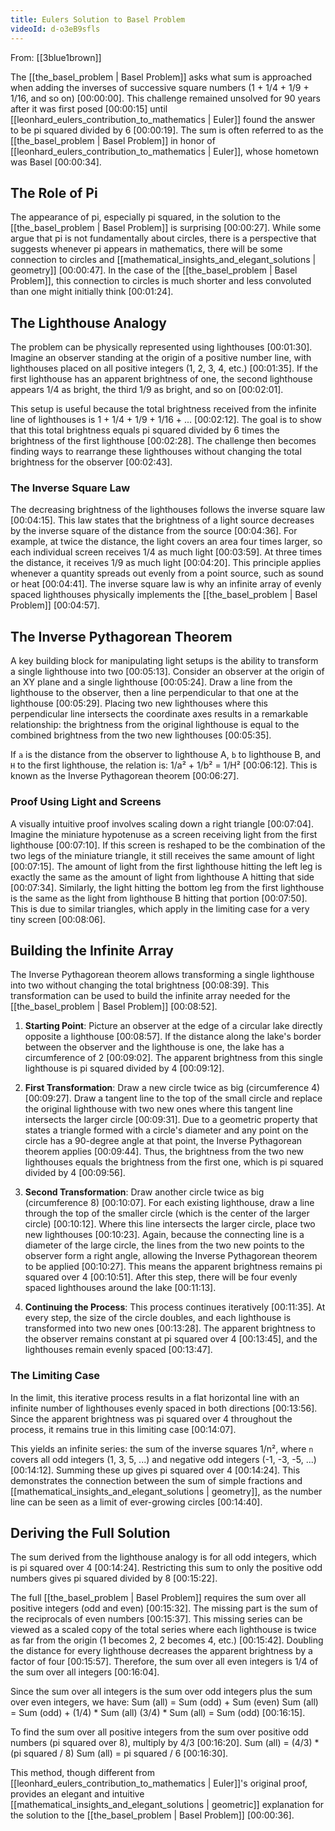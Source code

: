 ```yaml
---
title: Eulers Solution to Basel Problem
videoId: d-o3eB9sfls
---
```


From: [[3blue1brown]] <br/> 

The [[the_basel_problem | Basel Problem]] asks what sum is approached when adding the inverses of successive square numbers (1 + 1/4 + 1/9 + 1/16, and so on) <a class="yt-timestamp" data-t="00:00:00">[00:00:00]</a>. This challenge remained unsolved for 90 years after it was first posed <a class="yt-timestamp" data-t="00:00:15">[00:00:15]</a> until [[leonhard_eulers_contribution_to_mathematics | Euler]] found the answer to be pi squared divided by 6 <a class="yt-timestamp" data-t="00:00:19">[00:00:19]</a>. The sum is often referred to as the [[the_basel_problem | Basel Problem]] in honor of [[leonhard_eulers_contribution_to_mathematics | Euler]], whose hometown was Basel <a class="yt-timestamp" data-t="00:00:34">[00:00:34]</a>.

## The Role of Pi

The appearance of pi, especially pi squared, in the solution to the [[the_basel_problem | Basel Problem]] is surprising <a class="yt-timestamp" data-t="00:00:27">[00:00:27]</a>. While some argue that pi is not fundamentally about circles, there is a perspective that suggests whenever pi appears in mathematics, there will be some connection to circles and [[mathematical_insights_and_elegant_solutions | geometry]] <a class="yt-timestamp" data-t="00:00:47">[00:00:47]</a>. In the case of the [[the_basel_problem | Basel Problem]], this connection to circles is much shorter and less convoluted than one might initially think <a class="yt-timestamp" data-t="00:01:24">[00:01:24]</a>.

## The Lighthouse Analogy

The problem can be physically represented using lighthouses <a class="yt-timestamp" data-t="00:01:30">[00:01:30]</a>. Imagine an observer standing at the origin of a positive number line, with lighthouses placed on all positive integers (1, 2, 3, 4, etc.) <a class="yt-timestamp" data-t="00:01:35">[00:01:35]</a>. If the first lighthouse has an apparent brightness of one, the second lighthouse appears 1/4 as bright, the third 1/9 as bright, and so on <a class="yt-timestamp" data-t="00:02:01">[00:02:01]</a>.

This setup is useful because the total brightness received from the infinite line of lighthouses is 1 + 1/4 + 1/9 + 1/16 + ... <a class="yt-timestamp" data-t="00:02:12">[00:02:12]</a>. The goal is to show that this total brightness equals pi squared divided by 6 times the brightness of the first lighthouse <a class="yt-timestamp" data-t="00:02:28">[00:02:28]</a>. The challenge then becomes finding ways to rearrange these lighthouses without changing the total brightness for the observer <a class="yt-timestamp" data-t="00:02:43">[00:02:43]</a>.

### The Inverse Square Law

The decreasing brightness of the lighthouses follows the inverse square law <a class="yt-timestamp" data-t="00:04:15">[00:04:15]</a>. This law states that the brightness of a light source decreases by the inverse square of the distance from the source <a class="yt-timestamp" data-t="00:04:36">[00:04:36]</a>. For example, at twice the distance, the light covers an area four times larger, so each individual screen receives 1/4 as much light <a class="yt-timestamp" data-t="00:03:59">[00:03:59]</a>. At three times the distance, it receives 1/9 as much light <a class="yt-timestamp" data-t="00:04:20">[00:04:20]</a>. This principle applies whenever a quantity spreads out evenly from a point source, such as sound or heat <a class="yt-timestamp" data-t="00:04:41">[00:04:41]</a>. The inverse square law is why an infinite array of evenly spaced lighthouses physically implements the [[the_basel_problem | Basel Problem]] <a class="yt-timestamp" data-t="00:04:57">[00:04:57]</a>.

## The Inverse Pythagorean Theorem

A key building block for manipulating light setups is the ability to transform a single lighthouse into two <a class="yt-timestamp" data-t="00:05:13">[00:05:13]</a>. Consider an observer at the origin of an XY plane and a single lighthouse <a class="yt-timestamp" data-t="00:05:24">[00:05:24]</a>. Draw a line from the lighthouse to the observer, then a line perpendicular to that one at the lighthouse <a class="yt-timestamp" data-t="00:05:29">[00:05:29]</a>. Placing two new lighthouses where this perpendicular line intersects the coordinate axes results in a remarkable relationship: the brightness from the original lighthouse is equal to the combined brightness from the two new lighthouses <a class="yt-timestamp" data-t="00:05:35">[00:05:35]</a>.

If `a` is the distance from the observer to lighthouse A, `b` to lighthouse B, and `H` to the first lighthouse, the relation is:
1/a² + 1/b² = 1/H² <a class="yt-timestamp" data-t="00:06:12">[00:06:12]</a>.
This is known as the Inverse Pythagorean theorem <a class="yt-timestamp" data-t="00:06:27">[00:06:27]</a>.

### Proof Using Light and Screens

A visually intuitive proof involves scaling down a right triangle <a class="yt-timestamp" data-t="00:07:04">[00:07:04]</a>. Imagine the miniature hypotenuse as a screen receiving light from the first lighthouse <a class="yt-timestamp" data-t="00:07:10">[00:07:10]</a>. If this screen is reshaped to be the combination of the two legs of the miniature triangle, it still receives the same amount of light <a class="yt-timestamp" data-t="00:07:15">[00:07:15]</a>. The amount of light from the first lighthouse hitting the left leg is exactly the same as the amount of light from lighthouse A hitting that side <a class="yt-timestamp" data-t="00:07:34">[00:07:34]</a>. Similarly, the light hitting the bottom leg from the first lighthouse is the same as the light from lighthouse B hitting that portion <a class="yt-timestamp" data-t="00:07:50">[00:07:50]</a>. This is due to similar triangles, which apply in the limiting case for a very tiny screen <a class="yt-timestamp" data-t="00:08:06">[00:08:06]</a>.

## Building the Infinite Array

The Inverse Pythagorean theorem allows transforming a single lighthouse into two without changing the total brightness <a class="yt-timestamp" data-t="00:08:39">[00:08:39]</a>. This transformation can be used to build the infinite array needed for the [[the_basel_problem | Basel Problem]] <a class="yt-timestamp" data-t="00:08:52">[00:08:52]</a>.

1.  **Starting Point**: Picture an observer at the edge of a circular lake directly opposite a lighthouse <a class="yt-timestamp" data-t="00:08:57">[00:08:57]</a>. If the distance along the lake's border between the observer and the lighthouse is one, the lake has a circumference of 2 <a class="yt-timestamp" data-t="00:09:02">[00:09:02]</a>. The apparent brightness from this single lighthouse is pi squared divided by 4 <a class="yt-timestamp" data-t="00:09:12">[00:09:12]</a>.

2.  **First Transformation**: Draw a new circle twice as big (circumference 4) <a class="yt-timestamp" data-t="00:09:27">[00:09:27]</a>. Draw a tangent line to the top of the small circle and replace the original lighthouse with two new ones where this tangent line intersects the larger circle <a class="yt-timestamp" data-t="00:09:31">[00:09:31]</a>. Due to a geometric property that states a triangle formed with a circle's diameter and any point on the circle has a 90-degree angle at that point, the Inverse Pythagorean theorem applies <a class="yt-timestamp" data-t="00:09:44">[00:09:44]</a>. Thus, the brightness from the two new lighthouses equals the brightness from the first one, which is pi squared divided by 4 <a class="yt-timestamp" data-t="00:09:56">[00:09:56]</a>.

3.  **Second Transformation**: Draw another circle twice as big (circumference 8) <a class="yt-timestamp" data-t="00:10:07">[00:10:07]</a>. For each existing lighthouse, draw a line through the top of the smaller circle (which is the center of the larger circle) <a class="yt-timestamp" data-t="00:10:12">[00:10:12]</a>. Where this line intersects the larger circle, place two new lighthouses <a class="yt-timestamp" data-t="00:10:23">[00:10:23]</a>. Again, because the connecting line is a diameter of the large circle, the lines from the two new points to the observer form a right angle, allowing the Inverse Pythagorean theorem to be applied <a class="yt-timestamp" data-t="00:10:27">[00:10:27]</a>. This means the apparent brightness remains pi squared over 4 <a class="yt-timestamp" data-t="00:10:51">[00:10:51]</a>. After this step, there will be four evenly spaced lighthouses around the lake <a class="yt-timestamp" data-t="00:11:13">[00:11:13]</a>.

4.  **Continuing the Process**: This process continues iteratively <a class="yt-timestamp" data-t="00:11:35">[00:11:35]</a>. At every step, the size of the circle doubles, and each lighthouse is transformed into two new ones <a class="yt-timestamp" data-t="00:13:28">[00:13:28]</a>. The apparent brightness to the observer remains constant at pi squared over 4 <a class="yt-timestamp" data-t="00:13:45">[00:13:45]</a>, and the lighthouses remain evenly spaced <a class="yt-timestamp" data-t="00:13:47">[00:13:47]</a>.

### The Limiting Case

In the limit, this iterative process results in a flat horizontal line with an infinite number of lighthouses evenly spaced in both directions <a class="yt-timestamp" data-t="00:13:56">[00:13:56]</a>. Since the apparent brightness was pi squared over 4 throughout the process, it remains true in this limiting case <a class="yt-timestamp" data-t="00:14:07">[00:14:07]</a>.

This yields an infinite series: the sum of the inverse squares 1/n², where `n` covers all odd integers (1, 3, 5, ...) and negative odd integers (-1, -3, -5, ...) <a class="yt-timestamp" data-t="00:14:12">[00:14:12]</a>. Summing these up gives pi squared over 4 <a class="yt-timestamp" data-t="00:14:24">[00:14:24]</a>. This demonstrates the connection between the sum of simple fractions and [[mathematical_insights_and_elegant_solutions | geometry]], as the number line can be seen as a limit of ever-growing circles <a class="yt-timestamp" data-t="00:14:40">[00:14:40]</a>.

## Deriving the Full Solution

The sum derived from the lighthouse analogy is for all odd integers, which is pi squared over 4 <a class="yt-timestamp" data-t="00:14:24">[00:14:24]</a>. Restricting this sum to only the positive odd numbers gives pi squared divided by 8 <a class="yt-timestamp" data-t="00:15:22">[00:15:22]</a>.

The full [[the_basel_problem | Basel Problem]] requires the sum over all positive integers (odd and even) <a class="yt-timestamp" data-t="00:15:32">[00:15:32]</a>. The missing part is the sum of the reciprocals of even numbers <a class="yt-timestamp" data-t="00:15:37">[00:15:37]</a>. This missing series can be viewed as a scaled copy of the total series where each lighthouse is twice as far from the origin (1 becomes 2, 2 becomes 4, etc.) <a class="yt-timestamp" data-t="00:15:42">[00:15:42]</a>. Doubling the distance for every lighthouse decreases the apparent brightness by a factor of four <a class="yt-timestamp" data-t="00:15:57">[00:15:57]</a>. Therefore, the sum over all even integers is 1/4 of the sum over all integers <a class="yt-timestamp" data-t="00:16:04">[00:16:04]</a>.

Since the sum over all integers is the sum over odd integers plus the sum over even integers, we have:
Sum (all) = Sum (odd) + Sum (even)
Sum (all) = Sum (odd) + (1/4) * Sum (all)
(3/4) * Sum (all) = Sum (odd) <a class="yt-timestamp" data-t="00:16:15">[00:16:15]</a>.

To find the sum over all positive integers from the sum over positive odd numbers (pi squared over 8), multiply by 4/3 <a class="yt-timestamp" data-t="00:16:20">[00:16:20]</a>.
Sum (all) = (4/3) * (pi squared / 8)
Sum (all) = pi squared / 6 <a class="yt-timestamp" data-t="00:16:30">[00:16:30]</a>.

This method, though different from [[leonhard_eulers_contribution_to_mathematics | Euler]]'s original proof, provides an elegant and intuitive [[mathematical_insights_and_elegant_solutions | geometric]] explanation for the solution to the [[the_basel_problem | Basel Problem]] <a class="yt-timestamp" data-t="00:00:36">[00:00:36]</a>.